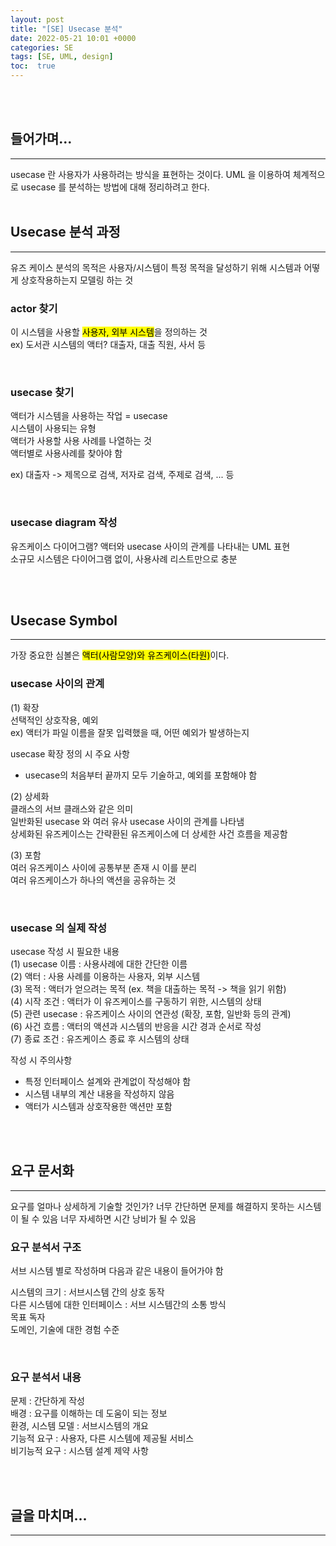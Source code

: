 ```yaml
---
layout: post
title: "[SE] Usecase 분석"  
date: 2022-05-21 10:01 +0000
categories: SE
tags: [SE, UML, design]
toc:  true
---
```


<br>
<br>

## 들어가며...
<hr>
usecase 란 사용자가 사용하려는 방식을 표현하는 것이다.  
UML 을 이용하여 체계적으로 usecase 를 분석하는 방법에 대해 정리하려고 한다.    

<br>
<br>

## Usecase 분석 과정  
<hr>  
유즈 케이스 분석의 목적은 사용자/시스템이 특정 목적을 달성하기 위해 시스템과 어떻게 상호작용하는지 모델링 하는 것  

<br>

### actor 찾기  
이 시스템을 사용할 <mark>사용자, 외부 시스템</mark>을 정의하는 것  
ex) 도서관 시스템의 액터? 대출자, 대출 직원, 사서 등  

<br>

### usecase 찾기  
액터가 시스템을 사용하는 작업 = usecase  
시스템이 사용되는 유형  
액터가 사용할 사용 사례를 나열하는 것  
액터별로 사용사례를 찾아야 함  

ex) 대출자 -> 제목으로 검색, 저자로 검색, 주제로 검색, ... 등  

<br>

### usecase diagram 작성   
유즈케이스 다이어그램? 액터와 usecase 사이의 관계를 나타내는 UML 표현  
소규모 시스템은 다이어그램 없이, 사용사례 리스트만으로 충분  

<br>
<br>

## Usecase Symbol  
<hr>
가장 중요한 심볼은 <mark>액터(사람모양)와 유즈케이스(타원)</mark>이다.

<br>

### usecase 사이의 관계    
(1) 확장  
선택적인 상호작용, 예외  
ex) 액터가 파일 이름을 잘못 입력했을 때, 어떤 예외가 발생하는지  

usecase 확장 정의 시 주요 사항  
- usecase의 처음부터 끝까지 모두 기술하고, 예외를 포함해야 함  

(2) 상세화  
클래스의 서브 클래스와 같은 의미  
일반화된 usecase 와 여러 유사 usecase 사이의 관계를 나타냄  
상세화된 유즈케이스는 간략환된 유즈케이스에 더 상세한 사건 흐름을 제공함  

(3) 포함   
여러 유즈케이스 사이에 공통부분 존재 시 이를 분리  
여러 유즈케이스가 하나의 액션을 공유하는 것  

<br>

### usecase 의 실제 작성      
usecase 작성 시 필요한 내용  
(1) usecase 이름 : 사용사례에 대한 간단한 이름    
(2) 액터 : 사용 사례를 이용하는 사용자, 외부 시스템  
(3) 목적 : 액터가 얻으려는 목적 (ex. 책을 대출하는 목적 -> 책을 읽기 위함)  
(4) 시작 조건 : 액터가 이 유즈케이스를 구동하기 위한, 시스템의 상태  
(5) 관련 usecase : 유즈케이스 사이의 연관성 (확장, 포함, 일반화 등의 관계)  
(6) 사건 흐름 : 액터의 액션과 시스템의 반응을 시간 경과 순서로 작성   
(7) 종료 조건 : 유즈케이스 종료 후 시스템의 상태  

작성 시 주의사항  
- 특정 인터페이스 설계와 관계없이 작성해야 함  
- 시스템 내부의 계산 내용을 작성하지 않음  
- 액터가 시스템과 상호작용한 액션만 포함 

<br>
<br>

## 요구 문서화  
<hr>
요구를 얼마나 상세하게 기술할 것인가?  
너무 간단하면 문제를 해결하지 못하는 시스템이 될 수 있음  
너무 자세하면 시간 낭비가 될 수 있음  

<br>

### 요구 분석서 구조  
서브 시스템 별로 작성하며 다음과 같은 내용이 들어가야 함  

시스템의 크기 : 서브시스템 간의 상호 동작  
다른 시스템에 대한 인터페이스 : 서브 시스템간의 소통 방식  
목표 독자  
도메인, 기술에 대한 경험 수준  

<br>  

### 요구 분석서 내용  
문제 : 간단하게 작성  
배경 : 요구를 이해하는 데 도움이 되는 정보  
환경, 시스템 모델 : 서브시스템의 개요  
기능적 요구 : 사용자, 다른 시스템에 제공될 서비스  
비기능적 요구 : 시스템 설계 제약 사항  

<br>
<br>

## 글을 마치며...
<hr>  


<br>
<br>
<br>